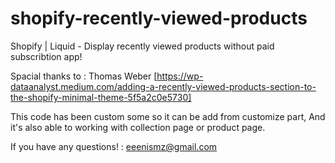 # shopify-recently-viewed-products
Shopify | Liquid - Display recently viewed products without paid subscribtion app!


Spacial thanks to : Thomas Weber
[https://wp-dataanalyst.medium.com/adding-a-recently-viewed-products-section-to-the-shopify-minimal-theme-5f5a2c0e5730]


This code has been custom some so it can be add from customize part, And it's also able to working with collection page or product page.

If you have any questions! : eeenismz@gmail.com
